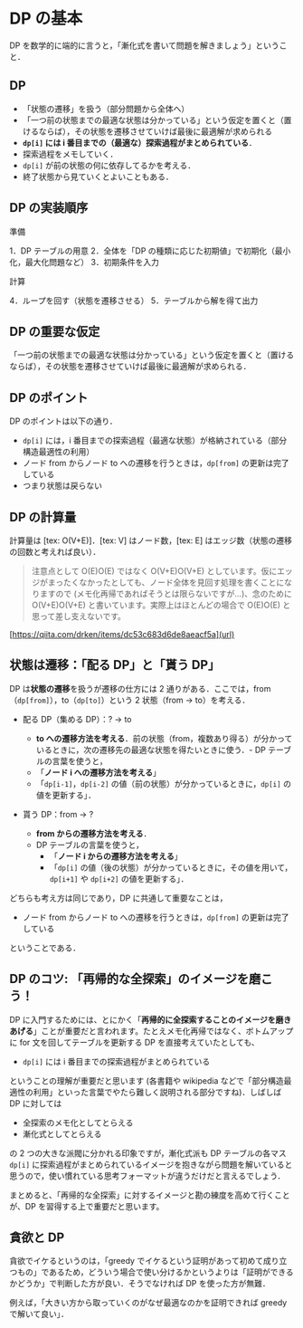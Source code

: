 # DP の基本

DP を数学的に端的に言うと，「漸化式を書いて問題を解きましょう」ということ．

## DP

- 「状態の遷移」を扱う（部分問題から全体へ）
- 「一つ前の状態までの最適な状態は分かっている」という仮定を置くと（置けるならば），その状態を遷移させていけば最後に最適解が求められる
- **`dp[i]` には i 番目までの（最適な）探索過程がまとめられている**．
- 探索過程をメモしていく．
- `dp[i]` が前の状態の何に依存してるかを考える．
- 終了状態から見ていくとよいこともある．

## DP の実装順序

準備

1．DP テーブルの用意
2．全体を「DP の種類に応じた初期値」で初期化（最小化，最大化問題など）
3．初期条件を入力

計算

4．ループを回す（状態を遷移させる）
5．テーブルから解を得て出力

## DP の重要な仮定

「一つ前の状態までの最適な状態は分かっている」という仮定を置くと（置けるならば），その状態を遷移させていけば最後に最適解が求められる．

## DP のポイント

DP のポイントは以下の通り．

- `dp[i]` には，i 番目までの探索過程（最適な状態）が格納されている（部分構造最適性の利用）
- ノード from からノード to への遷移を行うときは，`dp[from]` の更新は完了している
- つまり状態は戻らない

## DP の計算量

計算量は [tex: O(V+E)]．[tex: V] はノード数，[tex: E] はエッジ数（状態の遷移の回数と考えれば良い）．

> 注意点として O(E)O(E) ではなく O(V+E)O(V+E) としています。仮にエッジがまったくなかったとしても、ノード全体を見回す処理を書くことになりますので (メモ化再帰であればそうとは限らないですが...)、念のために O(V+E)O(V+E) と書いています。実際上はほとんどの場合で O(E)O(E) と思って差し支えないです。

[https://qiita.com/drken/items/dc53c683d6de8aeacf5a](url)

## 状態は遷移：「配る DP」と「貰う DP」

DP は**状態の遷移**を扱うが遷移の仕方には 2 通りがある．ここでは，from（`dp[from]`），to（`dp[to]`）という 2 状態（from -> to）を考える．

- 配る DP（集める DP）：? -> to

  - **to への遷移方法を考える**．前の状態（from，複数あり得る）が分かっているときに，次の遷移先の最適な状態を得たいときに使う．- DP テーブルの言葉を使うと，
  - 「**ノード i への遷移方法を考える**」
  - 「`dp[i-1]`，`dp[i-2]` の値（前の状態）が分かっているときに，`dp[i]` の値を更新する」．

- 貰う DP：from -> ?
  - **from からの遷移方法を考える**．
  - DP テーブルの言葉を使うと，
    - 「**ノード i からの遷移方法を考える**」
    - 「`dp[i]` の値（後の状態）が分かっているときに，その値を用いて，`dp[i+1]` や `dp[i+2]` の値を更新する」．

どちらも考え方は同じであり，DP に共通して重要なことは，

- ノード from からノード to への遷移を行うときは，`dp[from]` の更新は完了している

ということである．

## DP のコツ: 「再帰的な全探索」のイメージを磨こう！

DP に入門するためには、とにかく「**再帰的に全探索することのイメージを磨きあげる**」ことが重要だと言われます。たとえメモ化再帰ではなく、ボトムアップに for 文を回してテーブルを更新する DP を直接考えていたとしても、

- `dp[i]` には i 番目までの探索過程がまとめられている

ということの理解が重要だと思います (各書籍や wikipedia などで「部分構造最適性の利用」といった言葉でやたら難しく説明される部分ですね)．しばしば DP に対しては

- 全探索のメモ化としてとらえる
- 漸化式としてとらえる

の 2 つの大きな派閥に分かれる印象ですが，漸化式派も DP テーブルの各マス `dp[i]` に探索過程がまとめられているイメージを抱きながら問題を解いていると思うので，使い慣れている思考フォーマットが違うだけだと言えるでしょう．

まとめると、「再帰的な全探索」に対するイメージと勘の練度を高めて行くことが、DP を習得する上で重要だと思います。

## 貪欲と DP

貪欲でイケるというのは，「greedy でイケるという証明があって初めて成り立つもの」であるため，どういう場合で使い分けるかというよりは「証明ができるかどうか」で判断した方が良い．そうでなければ DP を使った方が無難．

例えば，「大きい方から取っていくのがなぜ最適なのかを証明できれば greedy で解いて良い」．
